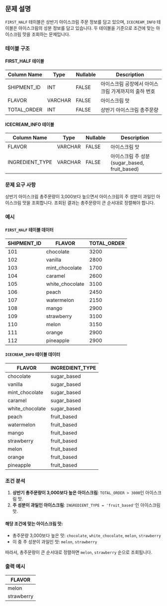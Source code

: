 ## 문제 설명

`FIRST_HALF` 테이블은 상반기 아이스크림 주문 정보를 담고 있으며, `ICECREAM_INFO` 테이블은 아이스크림의 성분 정보를 담고 있습니다. 두 테이블을 기준으로 조건에 맞는 아이스크림 맛을 조회하는 문제입니다.

### 테이블 구조

#### FIRST_HALF 테이블

| Column Name   | Type      | Nullable | Description                                   |
|---------------|-----------|----------|-----------------------------------------------|
| SHIPMENT_ID   | INT       | FALSE    | 아이스크림 공장에서 아이스크림 가게까지의 출하 번호 |
| FLAVOR        | VARCHAR   | FALSE    | 아이스크림 맛                                |
| TOTAL_ORDER   | INT       | FALSE    | 상반기 아이스크림 총주문량                  |

#### ICECREAM_INFO 테이블

| Column Name    | Type      | Nullable | Description                  |
|----------------|-----------|----------|------------------------------|
| FLAVOR         | VARCHAR   | FALSE    | 아이스크림 맛               |
| INGREDIENT_TYPE| VARCHAR   | FALSE    | 아이스크림 주 성분 (sugar_based, fruit_based) |

### 문제 요구 사항

상반기 아이스크림 총주문량이 3,000보다 높으면서 아이스크림의 주 성분이 과일인 아이스크림 맛을 조회합니다. 조회된 결과는 총주문량이 큰 순서대로 정렬해야 합니다.

### 예시

#### `FIRST_HALF` 테이블 데이터

| SHIPMENT_ID | FLAVOR       | TOTAL_ORDER |
|-------------|--------------|-------------|
| 101         | chocolate    | 3200        |
| 102         | vanilla      | 2800        |
| 103         | mint_chocolate | 1700      |
| 104         | caramel      | 2600        |
| 105         | white_chocolate | 3100     |
| 106         | peach        | 2450        |
| 107         | watermelon   | 2150        |
| 108         | mango        | 2900        |
| 109         | strawberry   | 3100        |
| 110         | melon        | 3150        |
| 111         | orange       | 2900        |
| 112         | pineapple    | 2900        |

#### `ICECREAM_INFO` 테이블 데이터

| FLAVOR         | INGREDIENT_TYPE |
|----------------|-----------------|
| chocolate      | sugar_based     |
| vanilla        | sugar_based     |
| mint_chocolate | sugar_based     |
| caramel        | sugar_based     |
| white_chocolate| sugar_based     |
| peach          | fruit_based     |
| watermelon     | fruit_based     |
| mango          | fruit_based     |
| strawberry     | fruit_based     |
| melon          | fruit_based     |
| orange         | fruit_based     |
| pineapple      | fruit_based     |

### 조건 분석

1. **상반기 총주문량이 3,000보다 높은 아이스크림**: `TOTAL_ORDER > 3000`인 아이스크림 맛.
2. **주 성분이 과일인 아이스크림**: `INGREDIENT_TYPE = 'fruit_based'`인 아이스크림 맛.

#### 해당 조건에 맞는 아이스크림 맛:

- 총주문량 3,000보다 높은 맛: `chocolate`, `white_chocolate`, `melon`, `strawberry`
- 이 중 주 성분이 과일인 맛: `melon`, `strawberry`

따라서, 총주문량이 큰 순서대로 정렬하면 `melon`, `strawberry` 순으로 조회됩니다.

### 출력 예시

| FLAVOR      |
|-------------|
| melon       |
| strawberry  |
